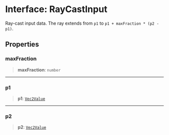 # Interface: RayCastInput

Ray-cast input data. The ray extends from `p1` to `p1 + maxFraction * (p2 - p1)`.

## Properties

### maxFraction

> **maxFraction**: `number`

***

### p1

> **p1**: [`Vec2Value`](/api/interfaces/Vec2Value)

***

### p2

> **p2**: [`Vec2Value`](/api/interfaces/Vec2Value)
